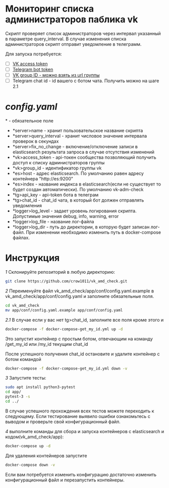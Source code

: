 # Мониторинг списка администраторов паблика vk

Скрипт проверяет список администраторов через интервал указанный в параметре query_interval. 
В случае изменения списка администраторов скрипт отправит уведомление в телеграмм.

Для запуска потребуется:

- [ ] [VK access token](https://vk.com/dev/access_token)
- [ ] [Telegram bot token](https://core.telegram.org/bots)
- [ ] [VK group ID - можно взять из url группы](https://vk.com/dev/groups.get)
- [ ] Telegram chat id - id вашего с ботом чата. Получить можно на шаге 2.1

# *config.yaml*

\* - обязательное поле

- *server>name - хранит пользовательское название скрипта
- *server>query_interval - хранит числовое значение интервала проверок в секундах
- *server>fix_no_change - включение/отключение записи в elasticsearch результата запроса в случае отсутствия изменений
- *vk>access_token - api-токен сообщества позволяющий получить доступ к списку администраторов группы
- *vk>group_id - идентификатор группы vk
- *es>host - адрес elasticsearch. По умолчанию равен адресу контейнера "http://es:9200"
- *es>index - название индекса в elasticsearch(если не существует то будет создан автоматически). По умолчанию vk-adm-check
- *tg>api_key - api-token бота в телеграм
- *tg>chat_id - chat_id чата, в который бот должен отправлять уведомления
- *logger>log_level - задает уровень логирования скрипта. Допустимые значения debug, info, warning, error
- *logger>log_file - название лог-файла
- *logger>log_dir - путь до директории, в которую будет записан лог-файл. При изменении необходимо изменить путь в docker-compose файлах.

# Инструкция
*1* Склонируйте репозиторий в любую директорию:
```bash
git clone https://github.com/crow1011/vk_amd_check.git
```
*2* Переименуйте файл vk_amd_check/app/conf/config.yaml.example в vk_amd_check/app/conf/config.yaml и заполните обязательные поля.
```bash
cd vk_amd_check
mv app/conf/config.yaml.example app/conf/config.yaml
```
*2.1* В случае если у вас нет tg>chat_id, заполните все поля кроме этого и 
```bash
docker-compose -f docker-compose-get_my_id.yml up -d
```
Это запустит контейнер с простым ботом, отвечающим на команду /get_my_id или /my_id текущим chat_id

После успешного получения chat_id остановите и удалите контейнер с ботом командой
```bash
docker-compose -f docker-compose-get_my_id.yml down -v
```
*3* Запустите тесты:
```bash
sudo apt install python3-pytest
cd app/
pytest-3 -s
cd ../
```
В случае успешного прохождения всех тестов можете переходить к следующему. Если тестирование выявило ошибки ознакомьтесь с
выводом и проверьте свой конфигурационный файл. 

*4* выполните команды для сбора и запуска контейнеров с elasticsearch и кодом(vk_amd_check/app):
```bash
docker-compose up -d
```

Для удаления контейнеров запустите
```bash
docker-compose down -v
```

Если вам потребуется изменить конфигурацию достаточно изменить конфигурационный файл и перезапустить контейнеры.